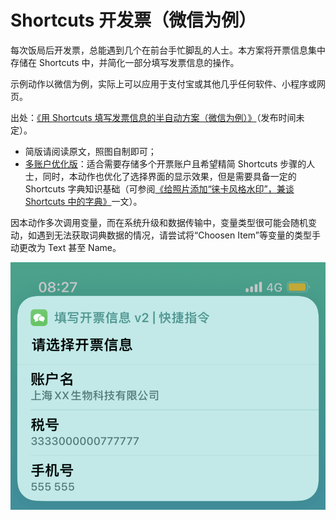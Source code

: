 # Shortcuts 开发票（微信为例）

每次饭局后开发票，总能遇到几个在前台手忙脚乱的人士。本方案将开票信息集中存储在 Shortcuts 中，并简化一部分填写发票信息的操作。

示例动作以微信为例，实际上可以应用于支付宝或其他几乎任何软件、小程序或网页。

出处：[《用 Shortcuts 填写发票信息的半自动方案（微信为例）》](https://utgd.net)（发布时间未定）。

- 简版请阅读原文，照图自制即可；
- [多账户优化版](https://www.icloud.com/shortcuts/9c96d1302e184e5aa679a38d7fecfd05)：适合需要存储多个开票账户且希望精简 Shortcuts 步骤的人士，同时，本动作也优化了选择界面的显示效果，但是需要具备一定的 Shortcuts 字典知识基础（可参阅[《给照片添加“徕卡风格水印”，兼谈 Shortcuts 中的字典》](https://utgd.net/article/20147/)一文）。

因本动作多次调用变量，而在系统升级和数据传输中，变量类型很可能会随机变动，如遇到无法获取词典数据的情况，请尝试将“Choosen Item”等变量的类型手动更改为 Text 甚至 Name。

![多账户优化版的效果](img.png)